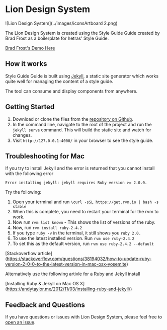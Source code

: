 # Lion Design System

![Lion Design System](../images/iconsArtboard 2.png)

The Lion Design System is created using the Style Guide Guide created by Brad Frost as a boilerplate for hetras' Style Guide.

[Brad Frost's Demo Here](http://bradfrost.github.io/style-guide-guide/)

## How it works
Style Guide Guide is built using [Jekyll](https://jekyllrb.com/), a static site generator which works quite well for managing the content of a style guide.

The tool can consume and display components from anywhere. 

## Getting Started
1. Download or clone the files from the [repository on Github](https://github.com/bradfrost/style-guide-guide).
2. In the command line, navigate to the root of the project and run the `jekyll serve` command. This will build the static site and watch for changes.
3. Visit `http://127.0.0.1:4000/` in your browser to see the style guide.

## Troubleshooting for Mac
If you try to install Jekyll and the error is returned that you cannot install with the following error

`Error installing jekyll: jekyll requires Ruby version >= 2.0.0.`

Try the following: 

1. Open your terminal and run `\curl -sSL https://get.rvm.io | bash -s stable`
2. When this is complete, you need to restart your terminal for the rvm to work.
3. Now run `rvm list known` - This shows the list of versions of the ruby.
4. Now, run `rvm install ruby-2.4.2`
5. If you type `ruby -v` in the terminal, it still shows you `ruby 2.0.`
6. To use the latest installed version. Run `rvm use ruby-2.4.2`
7. To set this as the default version, run `rvm use ruby-2.4.2 --default`

[Stackoverflow article] (https://stackoverflow.com/questions/38194032/how-to-update-ruby-version-2-0-0-to-the-latest-version-in-mac-osx-yosemite)

Alternatively use the following artivle for a Ruby and Jekyll install

[Installing Ruby & Jekyll on Mac OS X] (https://andytaylor.me/2012/11/03/installing-ruby-and-jekyll/)


## Feedback and Questions
If you have questions or issues with Lion Design System, please feel free to [open an issue](https://github.com/bradstrix/styleguide/issues). 